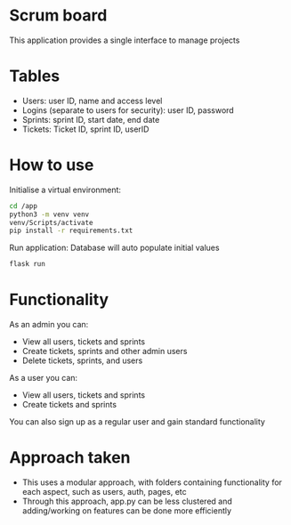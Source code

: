 # Scrum board

This application provides a single interface to manage projects

# Tables
- Users: user ID, name and access level
- Logins (separate to users for security): user ID, password 
- Sprints: sprint ID, start date, end date
- Tickets: Ticket ID, sprint ID, userID

# How to use
Initialise a virtual environment:
```bash
cd /app
python3 -m venv venv 
venv/Scripts/activate
pip install -r requirements.txt
```
Run application: Database will auto populate initial values

```bash
flask run
```

# Functionality
As an admin you can:
- View all users, tickets and sprints
- Create tickets, sprints and other admin users
- Delete tickets, sprints, and users

As a user you can:
- View all users, tickets and sprints
- Create tickets and sprints

You can also sign up as a regular user and gain standard functionality

# Approach taken
- This uses a modular approach, with folders containing functionality for each aspect, such as users, auth, pages, etc
- Through this approach, app.py can be less clustered and adding/working on features can be done more efficiently